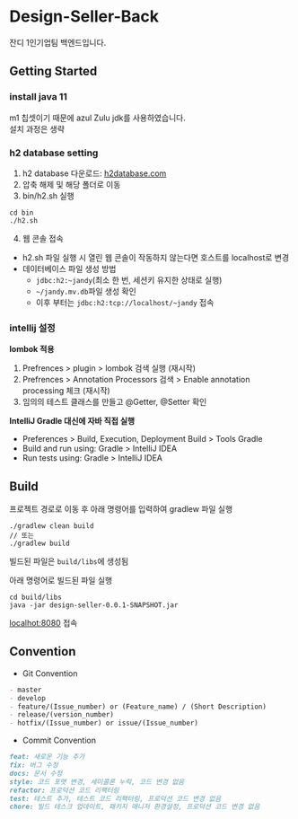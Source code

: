 # Design-Seller-Back
잔디 1인기업팀 백엔드입니다.

## Getting Started
### install java 11
m1 칩셋이기 때문에 azul Zulu jdk를 사용하였습니다.  
설치 과정은 생략

### h2 database setting
1. h2 database 다운로드: [h2database.com](https://www.h2database.com/html/download.html)
2. 압축 해제 및 해당 폴더로 이동
3. bin/h2.sh 실행
```
cd bin
./h2.sh
```
4. 웹 콘솔 접속
- h2.sh 파일 실행 시 열린 웹 콘솔이 작동하지 않는다면 호스트를 localhost로 변경
- 데이터베이스 파일 생성 방법
    - `jdbc:h2:~jandy`(최소 한 번, 세션키 유지한 상태로 실행)
    - `~/jandy.mv.db`파일 생성 확인
    - 이후 부터는 `jdbc:h2:tcp://localhost/~jandy` 접속

### intellij 설정
**lombok 적용**
1. Prefrences > plugin > lombok 검색 실행 (재시작)
2. Prefrences > Annotation Processors 검색 > Enable annotation processing 체크 (재시작)
3. 임의의 테스트 클래스를 만들고 @Getter, @Setter 확인

**IntelliJ Gradle 대신에 자바 직접 실행**
- Preferences > Build, Execution, Deployment Build > Tools Gradle
- Build and run using: Gradle > IntelliJ IDEA
- Run tests using: Gradle > IntelliJ IDEA

## Build
프로젝트 경로로 이동 후 아래 명령어를 입력하여 gradlew 파일 실행
```
./gradlew clean build
// 또는
./gradlew build
```

빌드된 파일은 `build/libs`에 생성됨

아래 명령어로 빌드된 파일 실행
```
cd build/libs
java -jar design-seller-0.0.1-SNAPSHOT.jar
```

[localhot:8080](localhot:8080) 접속

## Convention
- Git Convention
```markdown
- master
- develop
- feature/(Issue_number) or (Feature_name) / (Short Description)
- release/(version_number)
- hotfix/(Issue_number) or issue/(Issue_number)
```
- Commit Convention
```markdown
feat: 새로운 기능 추가
fix: 버그 수정
docs: 문서 수정
style: 코드 포맷 변경, 세미콜론 누락, 코드 변경 없음
refactor: 프로덕션 코드 리팩터링
test: 테스트 추가, 테스트 코드 리팩터링, 프로덕션 코드 변경 없음
chore: 빌드 테스크 업데이트, 패키지 매니저 환경설정, 프로덕션 코드 변경 없음
```
